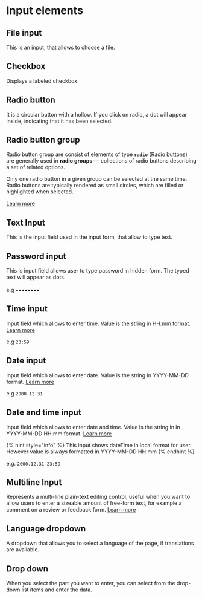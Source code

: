 # Input elements

## File input

This is an input, that allows to choose a file.

## Checkbox

Displays a labeled checkbox.

## Radio button

It is a circular button with a hollow. If you click on radio, a dot will appear inside, indicating that it has been selected.

## Radio button group

Radio button group are consist of elements of type **`radio`** ([Radio buttons](inputtoeremento.md#radio-button)) are generally used in **radio groups** — collections of radio buttons describing a set of related options.

Only one radio button in a given group can be selected at the same time. Radio buttons are typically rendered as small circles, which are filled or highlighted when selected.

[Learn more](https://developer.mozilla.org/en-US/docs/Web/HTML/Element/input/radio)

## Text Input

This is the input field used in the input form, that allow to type text.

## Password input

This is input field allows user to type password in hidden form. The typed text will appear as dots.\
\
e.g ••••••••

## Time input

Input field which allows to enter time. Value is the string in HH:mm format. [Learn more](https://developer.mozilla.org/en-US/docs/Web/HTML/Element/input/time)

e.g `23:59`

## Date input

Input field which allows to enter date. Value is the string in YYYY-MM-DD format. [Learn more](https://developer.mozilla.org/en-US/docs/Web/HTML/Element/input/date)

e.g `2000.12.31`

## Date and time input

Input field which allows to enter date and time. Value is the string in in YYYY-MM-DD HH:mm format. [Learn more](https://developer.mozilla.org/en-US/docs/Web/HTML/Element/input/datetime-local)

{% hint style="info" %}
This input shows dateTime in local format for user. However value is always formatted in YYYY-MM-DD HH:mm&#x20;
{% endhint %}

e.g. `2000.12.31 23:59`

## Multiline Input

Represents a multi-line plain-text editing control, useful when you want to allow users to enter a sizeable amount of free-form text, for example a comment on a review or feedback form. [Learn more](https://developer.mozilla.org/en-US/docs/Web/HTML/Element/textarea)

## Language dropdown

A dropdown that allows you to select a language of the page, if translations are available.

## Drop down

When you select the part you want to enter, you can select from the drop-down list items and enter the data.

##
